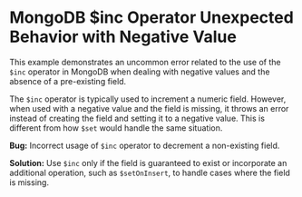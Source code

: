 # MongoDB $inc Operator Unexpected Behavior with Negative Value

This example demonstrates an uncommon error related to the use of the `$inc` operator in MongoDB when dealing with negative values and the absence of a pre-existing field. 

The `$inc` operator is typically used to increment a numeric field. However, when used with a negative value and the field is missing, it throws an error instead of creating the field and setting it to a negative value. This is different from how `$set` would handle the same situation. 

**Bug:** Incorrect usage of `$inc` operator to decrement a non-existing field.

**Solution:** Use `$inc` only if the field is guaranteed to exist or incorporate an additional operation, such as `$setOnInsert`, to handle cases where the field is missing.